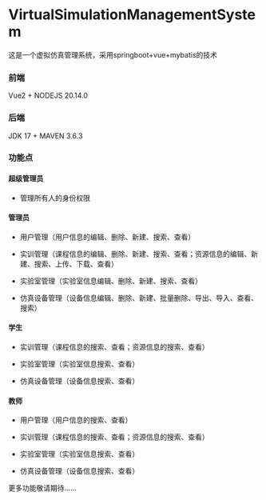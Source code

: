 # VirtualSimulationManagementSystem
这是一个虚拟仿真管理系统，采用springboot+vue+mybatis的技术

### 前端

Vue2  + NODEJS 20.14.0 

### 后端

JDK 17 + MAVEN 3.6.3

### 功能点

#### 超级管理员

- 管理所有人的身份权限

#### 管理员

- 用户管理（用户信息的编辑、删除、新建、搜索、查看）

- 实训管理（课程信息的编辑、删除、新建、搜索、查看；资源信息的编辑、新建、搜索、上传、下载、查看）

- 实验室管理（实验室信息编辑、删除、新建、搜索、查看）

- 仿真设备管理（设备信息编辑、删除、新建、批量删除、导出、导入、查看、搜索）

#### 学生

- 实训管理（课程信息的搜索、查看；资源信息的搜索、查看）

- 实验室管理（实验室信息搜索、查看）

- 仿真设备管理（设备信息搜索、查看）

#### 教师

- 用户管理（用户信息的搜索、查看）
- 实训管理（课程信息的搜索、查看；资源信息的搜索、查看）

- 实验室管理（实验室信息搜索、查看）

- 仿真设备管理（设备信息搜索、查看）

更多功能敬请期待......
